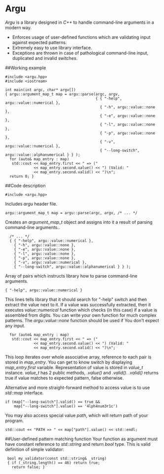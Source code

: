 # Argu
*Argu* is a library designed in *C++* to handle command-line arguments in a modern way.
- Enforces usage of user-defined functions which are validating input against expected patterns.
- Extremely easy to use library interface.
- Exceptions are thrown in case of pathological command-line input, duplicated and invalid switches.

##Working example

    #include <argu.hpp>
    #include <iostream>
    
    int main(int argc, char* argv[])
    { argu::argument_map_t map = argu::parse(argc, argv,
                                             { { "-help", argu::value::numerical },
                                               { "-h", argu::value::none },
                                               { "-e", argu::value::none },
                                               { "-l", argu::value::none },
                                               { "-p", argu::value::none },
                                               { "-v", argu::value::numerical },
                                               { "--long-switch", argu::value::alphanumerical } } );
      for (auto& map_entry : map)
       std::cout << map_entry.first << " => ("
                 << map_entry.second.value() << ") (Valid: "
                 << map_entry.second.valid() << ")\n";
      return 0; }


##Code description

    #include <argu.hpp>
Includes *argu* header file.

    argu::argument_map_t map = argu::parse(argc, argv, /* ... */

Creates an *argument_map_t* object and assigns into it a result of parsing command-line arguments..

      /* ... */
      { { "-help", argu::value::numerical },
        { "-h", argu::value::none },
        { "-e", argu::value::none },
        { "-l", argu::value::none },
        { "-p", argu::value::none },
        { "-v", argu::value::numerical },
        { "--long-switch", argu::value::alphanumerical } } );

Array of pairs which instructs library how to parse command-line arguments.

    { "-help", argu::value::numerical }

This lines tells library that it should search for "-help" switch and then extract the value next to it. If a value was successfully extracted, then it executes *value::numerical* function which checks (in this case) if a value is assembled from digits. You can write your own function for much complex patterns. The *argu::value::none* function should be used if You don't expect any input.

      for (auto& map_entry : map)
       std::cout << map_entry.first << " => ("
                 << map_entry.second.value() << ") (Valid: "
                 << map_entry.second.valid() << ")\n"; 
 This loop iterates over whole associative array, reference to each pair is stored in *map_entry*. You can get to know switch by displaying *map_entry.first* variable. Representation of value is stored in *value_t* instance. *value_t* has 2 public methods, *.value()* and *.valid()*. *.valid()* returns true if value matches to expected pattern, false otherwise.
 
Alternative and more straight-forward method to access value is to use *std::map* interface.

    if (map["--long-switch"].valid() == true &&
        map["--long-switch"].value() == '4lph4num3r1c')

You may also access special value *path*, which will return path of your program.

    std::cout << "PATH => " << map["path"].value() << std::endl;


##User-defined pattern matching function
Your function as argument must have constant reference to *std::string* and return *bool* type. 
This is valid definition of simple validator:

     bool my_validator(const std::string& _string)
     { if (_string.length() == 46) return true;
       return false; }
